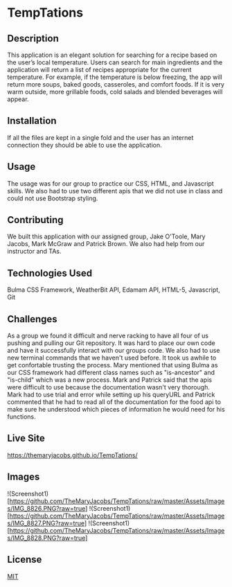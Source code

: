 # TempTations

## Description 
This application is an elegant solution for searching for a recipe based on the user’s local temperature. Users can search for main ingredients and the application will return a list of recipes appropriate for the current temperature. For example, if the temperature is below freezing, the app will return more soups, baked goods, casseroles, and comfort foods. If it is very warm outside, more grillable foods, cold salads and blended beverages will appear. 

## Installation 
If all the files are kept in a single fold and the user has an internet connection they should be able to use the application.  

## Usage
The usage was for our group to practice our CSS, HTML, and Javascript skills. We also had to use two different apis that we did not use in class and could not use Bootstrap styling.  

## Contributing 
We built this application with our assigned group, Jake O'Toole, Mary Jacobs, Mark McGraw and Patrick Brown. We also had help from our instructor and TAs.

## Technologies Used
Bulma CSS Framework, WeatherBit API, Edamam API, HTML-5, Javascript, Git

## Challenges
As a group we found it difficult and nerve racking to have all four of us pushing and pulling our Git repository. It was hard to place our own code and have it successfully interact with our groups code. We also had to use new terminal commands that we haven't used before. It took us awhile to get confortable trusting the process. Mary mentioned that using Bulma as our CSS framework had different class names such as "is-ancestor" and "is-child" which was a new process. Mark and Patrick said that the apis were difficult to use because the documentation wasn't very thorough.  Mark had to use trial and error while setting up his queryURL and Patrick commented that he had to read all of the documentation for the food api to make sure he understood which pieces of information he would need for his functions. 

## Live Site
https://themaryjacobs.github.io/TempTations/

## Images

!(Screenshot1)[https://github.com/TheMaryJacobs/TempTations/raw/master/Assets/Images/IMG_8826.PNG?raw=true]
!(Screenshot1)[https://github.com/TheMaryJacobs/TempTations/raw/master/Assets/Images/IMG_8827.PNG?raw=true]
!(Screenshot1)[https://github.com/TheMaryJacobs/TempTations/raw/master/Assets/Images/IMG_8828.PNG?raw=true]

## License
[MIT](https://choosealicense.com/licenses/mit/)
